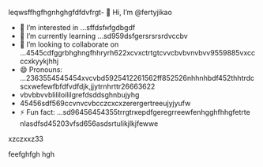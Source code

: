 leqwsffhgfhgnhghgfdfdvfrgt- 👋 Hi, I’m @fertyjikао
- 👀 I’m interested in ...sffdsfнfgdbgdf
- 🌱 I’m currently learning ...sd959dsfgersrsrsrdvccbv
- 💞️ I’m looking to collaborate on ...4545cdfggrbhghngfhhryrh622xcvxctrtgtcvvcbvbvnvbvv9559885vxccccxkyykjhhj
- 😄 Pronouns: ...2363554545454xvcvbd5925412261562ff852526nhhnhbdf452thhtrdcscxwefewfbfdfvdfdjk,jjytrnhrttr26663622
- vbvbbvvblililoililgrefdsddsghnbujyhg
- 45456sdf569ccvnvcvbcczcxcxzerergertreeujyjyufw
- ⚡ Fun fact: ...sd96456454355trrgtrкерdfgeregrreewfenhgghfhhgfetrte
 nlasdfsd45203vfsd656asdsrtulikjlkjfewwe
<!---hfd5435456262966022002regfddfdfdgrgrexfffsdfdshgf
fertyjik/fertyjik is a ✨ special ✨ repository because its `README.md` (weerthis fidfble) appears on your GitHub pgererofis96dfsdsle.gfm
You can click the Preview link to take a look at your changes.523526dhewe
--->xzczxxz33
feefghfgh
hgh

